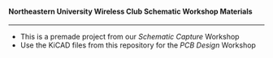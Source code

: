 #### Northeastern University Wireless Club Schematic Workshop Materials
---
* This is a premade project from our _Schematic Capture_ Workshop 
* Use the KiCAD files from this repository for the _PCB Design_ Workshop
